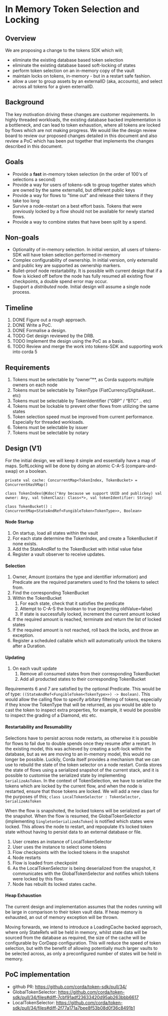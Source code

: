# In Memory Token Selection and Locking

## Overview

We are proposing a change to the tokens SDK which will; 
* eliminate the existing database based token selection
* eliminate the existing database based soft-locking of states
* perform token selection on an in-memory copy of the vault
* maintain locks on tokens, in-memory - but in a restart safe fashion. 
* allow a user to group assets by an externalID (aka, accounts), and select across all tokens for a given externalID. 

## Background

The key motivation driving these changes are customer requirements.
In highly threaded workloads, the existing database backed implementation
is a bottleneck, and can lead to token exhaustion, where all tokens are
locked by flows which are not making progress.
We would like the design review board to review our proposed changes detailed
in this document and also review a PoC which has been put together
that implements the changes described in this document.

## Goals

* Provide a **fast** in-memory token selection (in the order of 100's of selections a second)
* Provide a way for users of tokens-sdk to group together states which are owned by the same externalId, but different public keys
* Provide a way for flows to "time out" and release their tokens if they take too long
* Survive a node-restart on a best effort basis. Tokens that were previously locked by a flow should not be available for newly started flows.
* Provide a way to combine states that have been split by a spend.

## Non-goals

* Optionality of in-memory selection. In initial version, all users of tokens-SDK will have token selection performed in-memory
* Complex configurability of ownership. In initial version, only externalId and public key are supported as ownership markers.
* Bullet-proof node restartability. It is possible with current design that if a flow is kicked off before the node has
fully resumed all existing flow checkpoints, a double spend error may occur.
* Support a *distributed* node. Initial design will assume a single node process.

## Timeline

1. DONE Figure out a rough approach.
2. DONE Write a PoC.
3. DONE Formalise a design.
4. TODO Get design reviewed by the DRB.
5. TODO Implement the design using the PoC as a basis.
6. TODO Review and merge the work into tokens-SDK and supporting work into corda 5

## Requirements

1. Tokens must be selectable by “owner”**, as Corda supports multiple owners on each node
2. Tokens must be selectable by TokenType (FiatCurrency/DigitalAsset.. etc)
3. Tokens must be selectable by TokenIdentifier (“GBP” / “BTC” .. etc)
4. Tokens must be lockable to prevent other flows from utilizing the same states
5. Token selection speed must be improved from current performance. Especially for threaded workloads.
6. Tokens must be selectable by issuer
7. Tokens must be selectable by notary

## Design (V1)

For the initial design, we will keep it simple and essentially have a map of maps. SoftLocking will be done by doing an atomic C-A-S (compare-and-swap) on a boolean.

    private val cache: ConcurrentMap<TokenIndex, TokenBucket> = ConcurrentHashMap()

    class TokenIndex(@Kdoc("Any because we support UUID and publickey) val owner: Any, val tokenClazz: Class<*>, val tokenIdentifier: String)

    class TokenBucket() : ConcurrentMap<StateAndRef<FungibleToken<TokenType>>, Boolean>

#### Node Startup

1. On startup, load all states within the vault
2. For each state determine the TokenIndex, and create a TokenBucket if none exists.
3. Add the StateAndRef to the TokenBucket with initial value false
4. Register a vault observer to receive updates.

#### Selection
1. Owner, Amount (contains the type and identifier information) and Predicate are the required parameters used to find the tokens to select from.
2. Find the corresponding   TokenBucket
3. Within the TokenBucket
    1. For each state, check that it satisfies the predicate
    2. Attempt to C-A-S the boolean to true (expecting oldValue=false)
    3. If state is successfully locked, increment the current amount locked
4. If the required amount is reached, terminate and return the list of locked states
5. If the required amount is not reached, roll back the locks, and throw an exception.
6. Register a scheduled callable which will automatically unlock the tokens after a Duration.

#### Updating
1. On each vault update
    1. Remove all consumed states from their corresponding TokenBucket
    2. Add all producted states to their corresponding TokenBucket

Requirements 6 and 7 are satisfied by the optional Predicate. This would be of type: `((StateAndRef<FungibleToken<TokenType>>) -> Boolean)`.
This would allow the calling flow to specify arbitary filtering of tokens, especially if they know the TokenType that will be returned, as
you would be able to cast the token to inspect extra properties, for example, it would be possible to inspect the grading of a Diamond, etc etc.

#### Restartability and Resumability
Selections have to persist across node restarts, as otherwise it is possible for flows to fail due to double spends once they resume after a restart.
In the existing model, this was achieved by creating a soft-lock within the database, but as we are moving to an in-memory model, this would
no longer be possible. Luckily, Corda itself provides a mechanism that we can use to rebuild the state of the token selector on a node restart.
Corda stores the state of flows using a serialized snapshot of the current stack, and it is possible to customise the serialized state by
implementing `SerializeAsToken`. In the context of TokenSelection, we have to serialize the tokens which are locked by the current flow, and
when the node is restarted, ensure that those tokens are locked. We will add a new class for the purposes of this;
`class LocalTokenSelector : TokenSelector, SerializeAsToken`

When the flow is snapshoted, the locked tokens will be serialized as part of the snapshot.
When the flow is resumed, the GlobalTokenSelector (implementing `SingletonSerializeAsToken`) is notified which states were locked.
This allows the node to restart, and repopulate it’s locked token state without having to persist data to an external database or file.

1. User creates an instance of LocalTokenSelector
2. User uses the instance to select some tokens
3. Flow checkpoints with the locked tokens in the snapshot
4. Node restarts
5. Flow is loaded from checkpoint
6. As the LocalTokenSelector is being deserialized from the snapshot, it communicates with the GlobalTokenSelector and notifies which tokens were locked by this flow.
7. Node has rebuilt its locked states cache.


#### Heap Exhaustion
The current design and implementation assumes that the nodes running will be large in comparison to their token vault data.
If heap memory is exhausted, an out of memory exception will be thrown. 

Moving forwards, we intend to introduce a LoadingCache backed approach, where only StateRefs will be held in memory, whilst state 
data will be sourced from the database as required, the size of the cache will be configurable by CorDapp configuration.
This will reduce the speed of token selection, but with the benefit 
of allowing potentially much larger vaults to be selected across, as only a preconfigured number of states will be held in memory. 



## PoC implementation

* github PR: https://github.com/corda/token-sdk/pull/34/
* GlobalTokenSelector: https://github.com/corda/token-sdk/pull/34/files#diff-7cbf91adf23633420d95ab263bbb6617
* LocalTokenSelector: https://github.com/corda/token-sdk/pull/34/files#diff-2f77a171a7bee8f53b08d0f36c8491b1
